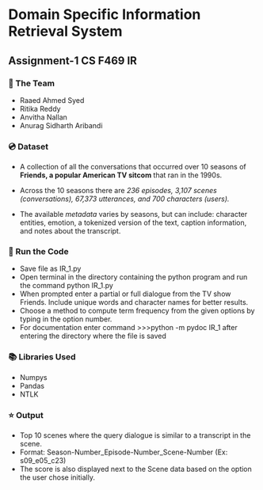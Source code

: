 # Domain Specific Information Retrieval System
## Assignment-1 CS F469 IR

### :busts_in_silhouette: The Team
* Raaed Ahmed Syed
* Ritika Reddy
* Anvitha Nallan
* Anurag Sidharth Aribandi

### :cd: Dataset
* A collection of all the conversations that occurred over 10 seasons of **Friends, a popular American TV sitcom** that ran in the 1990s. 

* Across the 10 seasons there are *236 episodes, 3,107 scenes (conversations), 67,373 utterances, and 700 characters (users).* 

* The available *metadata* varies by seasons, but can include: character entities, emotion, a tokenized version of the text, caption information, and notes about the transcript.

### :key: Run the Code
* Save file as IR_1.py
* Open terminal in the directory containing the python program and run the command python IR_1.py
* When prompted enter a partial or full dialogue from the TV show Friends. Include unique words and character names for better results.
* Choose a method to compute term frequency from the given options by typing in the option number.
* For documentation enter command >>>python -m pydoc IR_1 after entering the directory where the file is saved
  
### :books: Libraries Used
* Numpys
* Pandas
* NTLK

### :star: Output
* Top 10 scenes where the query dialogue is similar to a transcript in the scene.
* Format: Season-Number_Episode-Number_Scene-Number (Ex: s09_e05_c23)
* The score is also displayed next to the Scene data based on the option the user chose initially.

